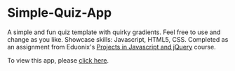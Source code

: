# Simple-Quiz-App
A simple and fun quiz template with quirky gradients.  Feel free to use and change as you like.  Showcase skills: Javascript, HTML5, CSS.  Completed as an assignment from Eduonix's <a href="https://www.udemy.com/projects-in-javascript-jquery/learn/v4/content">Projects in Javascript and jQuery</a> course.

To view this app, please <a href="https://maeganw.github.io/Simple-Quiz-App/">click here</a>.

